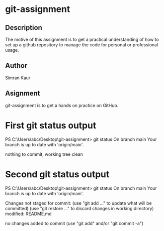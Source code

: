 # git-assignment

## Description
The motive of this assignment is to get a practical understanding of how to set up a github repository to manage the code for personal or professional usage.

## Author
Simran Kaur

## Asignment
git-assignment is to get a hands on practice on GitHub.

# First git status output
PS C:\Users\abc\Desktop\git-assignment> git status
On branch main
Your branch is up to date with 'origin/main'.

nothing to commit, working tree clean

# Second git status output
PS C:\Users\abc\Desktop\git-assignment> git status
On branch main
Your branch is up to date with 'origin/main'.

Changes not staged for commit:
  (use "git add <file>..." to update what will be committed)
  (use "git restore <file>..." to discard changes in working directory)
        modified:   README.md

no changes added to commit (use "git add" and/or "git commit -a")
